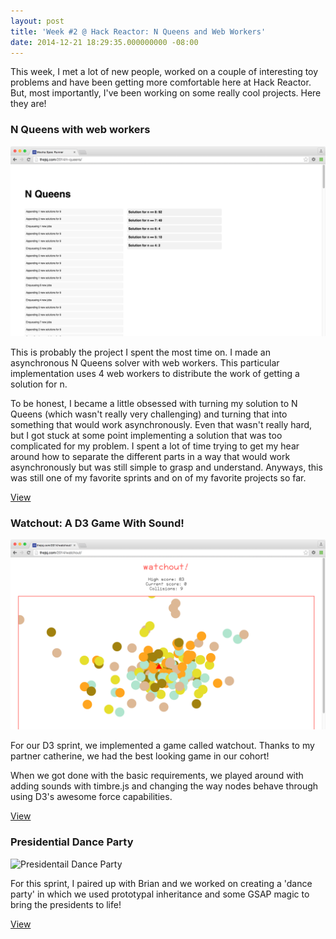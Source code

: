 ```yaml
---
layout: post
title: 'Week #2 @ Hack Reactor: N Queens and Web Workers'
date: 2014-12-21 18:29:35.000000000 -08:00
---
```

This week, I met a lot of new people, worked on a couple of interesting toy problems and have been getting more comfortable here at Hack Reactor. But, most importantly, I've been working on some really cool projects. Here they are!

### N Queens with web workers

![N Queens With Web Workers](/assets/images/2014/12/NQueens.png)

This is probably the project I spent the most time on. I made an asynchronous N Queens solver with web workers. This particular implementation uses 4 web workers to distribute the work of getting a solution for n.

To be honest, I became a little obsessed with turning my solution to N Queens (which wasn't really very challenging) and turning that into something that would work asynchronously. Even that wasn't really hard, but I got stuck at some point implementing a solution that was too complicated for my problem. I spent a lot of time trying to get my hear around how to separate the different parts in a way that would work asynchronously but was still simple to grasp and understand. Anyways, this was still one of my favorite sprints and on of my favorite projects so far.

[View](http://thejsj.com/2014/n-queens/)

### Watchout: A D3 Game With Sound!

![Watchout: A D3 Game](/assets/images/2014/12/Watchout-2.png)

For our D3 sprint, we implemented a game called watchout. Thanks to my partner catherine, we had the best looking game in our cohort!

When we got done with the basic requirements, we played around with adding sounds with timbre.js and changing the way nodes behave through using D3's awesome force capabilities.

[View](http://thejsj.com/2014/watchout/)

### Presidential Dance Party

![Presidentail Dance Party](/assets/images/2014/12/Presidential-Dance-Party.png)

For this sprint, I paired up with Brian and we worked on creating a 'dance party' in which we used prototypal inheritance and some GSAP magic to bring the presidents to life!

[View](http://thejsj.com/2014/presidential-dance-party/#)

